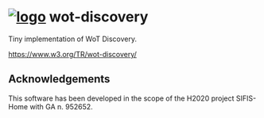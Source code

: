 # [![logo](https://github.com/sifis-home/wot/raw/master/assets/wot-rust-icon.svg)](https://docs.rs/wot-td) wot-discovery

Tiny implementation of WoT Discovery.

https://www.w3.org/TR/wot-discovery/

## Acknowledgements

This software has been developed in the scope of the H2020 project SIFIS-Home with GA n. 952652.

